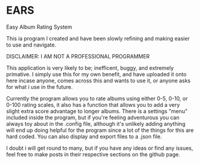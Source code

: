 # EARS
Easy Album Rating System

This ia program I created and have been slowly refining and making easier to use and navigate.

DISCLAIMER: 
I AM NOT A PROFESSIONAL PROGRAMMER 

This application is very likely to be; inefficent, buggy, and extremely primative.
I simply use this for my own benefit, and have uploaded it onto here incase anyone, comes across this and wants to use it, or anyone asks for what i use in the future. 


Currently the program allows you to rate albums using either 0-5, 0-10, or 0-100 rating scales, it also has a function that allows you to add a very slight extra score advantage to longer albums. 
There is a settings "menu" included inside the program, but if you're feeling adventurous you can always toy about in the .config file, although it's unlikely adding anything will end up doing helpful for the program since a lot of the things for this are hard coded. You can also display and export files to a .json file.

I doubt i will get round to many, but if you have any ideas or find any issues, feel free to make posts in their respective sections on the github page.
